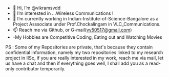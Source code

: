 - 👋 Hi, I’m @vikramsvdd
- 👀 I’m interested in ...Wireless Communications ! 
- 🌱 I’m currently working in Indian-Institute-of-Science-Bangalore as a Project Asssociate under Prof.Chockalingam in VLC_Communications. 
- 📫 Reach me via Github, or G-mail(vv50517@gmail.com)
- -My Hobbies are Competitive Coding, Eating out and Watching Movies

PS : Some of my Repositories are private, that's because they contain confidential information, namely my two repositories linked to my research project in IISc, if you are really interested in my work, reach me via mail, let us have a chat and then if everything goes well, I shall add you as a read-only contributor temporarily.

<!---
vikramsvdd/vikramsvdd is a ✨ special ✨ repository because its `README.md` (this file) appears on your GitHub profile.
You can click the Preview link to take a look at your changes.
--->
